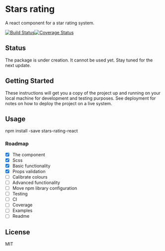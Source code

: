 # Stars rating

A react component for a star rating system.

<p>
<a href="https://travis-ci.org/andreeasimona/stars-rating-react" rel="nofollow"><img src="https://travis-ci.org/andreeasimona/stars-rating-react.svg?branch=master" alt="Build Status" data-canonical-src="https://travis-ci.org/andreeasimona/stars-rating-react.svg?branch=master?style=flat-square" style="max-width:100%;"></a><a href='https://coveralls.io/github/andreeasimona/stars-rating-react?branch=master'><img src='https://coveralls.io/repos/github/andreeasimona/stars-rating-react/badge.svg?branch=master' alt='Coverage Status' /></a>
</p>

## Status

The package is under creation. It cannot be used yet. Stay tuned for the next update.

## Getting Started

These instructions will get you a copy of the project up and running on your local machine for development and testing purposes. See deployment for notes on how to deploy the project on a live system.

## Usage

npm install -save stars-rating-react

### Roadmap

- [x] The component
- [x] Scss
- [x] Basic functionality
- [x] Props validation
- [ ] Calibrate colours
- [ ] Advanced functionality
- [ ] Move npm library configuration
- [ ] Testing
- [ ] CI
- [ ] Coverage
- [ ] Examples
- [ ] Readme

## License

MIT